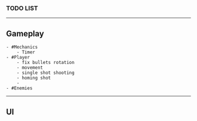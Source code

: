 ### TODO LIST
---
## Gameplay
	- #Mechanics
		- Timer
	- #Player
		- fix bullets rotation
		- movement
		- single shot shooting
		- homing shot
		- 
	- #Enemies
---
## UI
